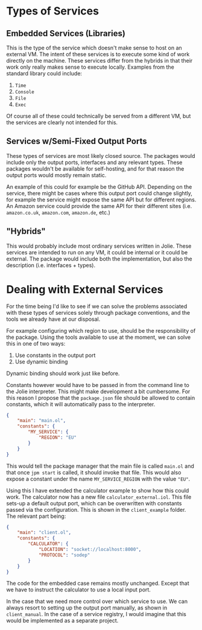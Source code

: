 # Types of Services

## Embedded Services (Libraries)

This is the type of the service which doesn't make sense to host on an external
VM. The intent of these services is to execute some kind of work directly on the
machine. These services differ from the hybrids in that their work only really
makes sense to execute locally. Examples from the standard library could
include:

  1. `Time` 
  2. `Console` 
  3. `File` 
  4. `Exec` 

Of course all of these could technically be served from a different VM, but the
services are clearly not intended for this.

## Services w/Semi-Fixed Output Ports

These types of services are most likely closed source. The packages would
include only the output ports, interfaces and any relevant types. These packages
wouldn't be available for self-hosting, and for that reason the output ports
would mostly remain static. 

An example of this could for example be the GitHub API. Depending on the
service, there might be cases where this output port could change slightly, for
example the service might expose the same API but for different regions. An
Amazon service could provide the same API for their different sites (i.e.
`amazon.co.uk`, `amazon.com`, `amazon.de`, etc.)

## "Hybrids"

This would probably include most ordinary services written in Jolie. These
services are intended to run on any VM, it could be internal or it could be
external. The package would include both the implementation, but also the
description (i.e. interfaces + types).

# Dealing with External Services

For the time being I'd like to see if we can solve the problems associated with
these types of services solely through package conventions, and the tools we
already have at our disposal. 

For example configuring which region to use, should be the responsibility of the
package. Using the tools available to use at the moment, we can solve this in
one of two ways:

  1. Use constants in the output port
  2. Use dynamic binding

Dynamic binding should work just like before. 

Constants however would have to be passed in from the command line to the Jolie
interpreter. This might make development a bit cumbersome. For this reason I
propose that the `package.json` file should be allowed to contain constants,
which it will automatically pass to the interpreter.

```json
{
    "main": "main.ol",
    "constants": {
        "MY_SERVICE": {
            "REGION": "EU"
        }
    }
}
```

This would tell the package manager that the main file is called `main.ol` and
that once `jpm start` is called, it should invoke that file. This would also
expose a constant under the name `MY_SERVICE_REGION` with the value `"EU"`.

Using this I have extended the calculator example to show how this could work.
The calculator now has a new file `calculator_external.iol`. This file sets-up a
default output port, which can be overwritten with constants passed via the
configuration. This is shown in the `client_example` folder. The relevant part
being: 

```json
{
    "main": "client.ol",
    "constants": {
        "CALCULATOR": {
            "LOCATION": "socket://localhost:8000",
            "PROTOCOL": "sodep"
        }
    }
}
```

The code for the embedded case remains mostly unchanged. Except that we have to
instruct the calculator to use a local input port. 

In the case that we need more control over which service to use. We can always
resort to setting up the output port manually, as shown in `client_manual`. In
the case of a service registry, I would imagine that this would be implemented
as a separate project. 
